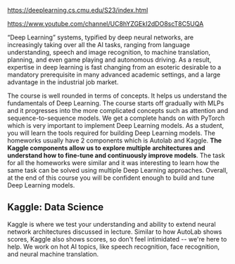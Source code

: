https://deeplearning.cs.cmu.edu/S23/index.html

https://www.youtube.com/channel/UC8hYZGEkI2dDO8scT8C5UQA

“Deep Learning” systems, typified by deep neural networks, are increasingly taking over all the AI tasks, ranging from language understanding, speech and image recognition, to machine translation, planning, and even game playing and autonomous driving. As a result, expertise in deep learning is fast changing from an esoteric desirable to a mandatory prerequisite in many advanced academic settings, and a large advantage in the industrial job market.

The course is well rounded in terms of concepts. It helps us understand the fundamentals of Deep Learning. The course starts off gradually with MLPs and it progresses into the more complicated concepts such as attention and sequence-to-sequence models. We get a complete hands on with PyTorch which is very important to implement Deep Learning models. As a student, you will learn the tools required for building Deep Learning models. The homeworks usually have 2 components which is Autolab and Kaggle. __The Kaggle components allow us to explore multiple architectures and understand how to fine-tune and continuously improve models__. The task for all the homeworks were similar and it was interesting to learn how the same task can be solved using multiple Deep Learning approaches. Overall, at the end of this course you will be confident enough to build and tune Deep Learning models.

## Kaggle: Data Science
Kaggle is where we test your understanding and ability to extend neural network architectures discussed in lecture. Similar to how AutoLab shows scores, Kaggle also shows scores, so don't feel intimidated -- we're here to help. We work on hot AI topics, like speech recognition, face recognition, and neural machine translation.

